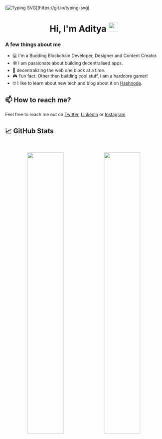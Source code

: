 [![Typing SVG](https://readme-typing-svg.herokuapp.com?size=24&width=600&lines=Welcome+To+Aditya's+GitHub+Profile!)](https://git.io/typing-svg)

<h1 align="center">Hi, I'm Aditya <img src="https://raw.githubusercontent.com/MartinHeinz/MartinHeinz/master/wave.gif" width="30px"></h1>

### A few things about me

- 💻 I'm a Budding Blockchain Developer, Designer and Content Creator.
- 🕸️ I am passionate about building decentralised apps.
- 🤝 decentralizing the web one block at a time.
- 🎮 Fun fact: Other then building cool stuff, i am a hardcore gamer!
- 🤓 I like to learn about new tech and blog about it on [Hashnode](https://0xaditya.hashnode.dev).

## 📫 How to reach me?

Feel free to reach me out on [Twitter](https://twitter.com/0xadityaa), [Linkedin](https://www.linkedin.com/in/aditya-negandhi-49290318b/) or [Instagram](https://www.instagram.com/0xadityaa)

## 📈 GitHub Stats
<br>
<p align="center">
  <img width="48%" src="https://github-readme-stats.vercel.app/api?username=0xadityaa&show_icons=true&theme=radical" />
  <img width="48%" src="https://github-readme-streak-stats.herokuapp.com/?user=0xadityaa&theme=radical" />
</p>

